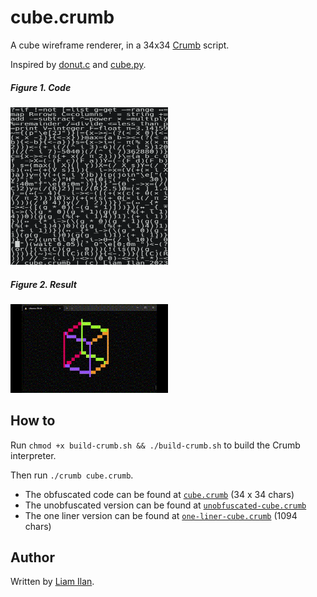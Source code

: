 # cube.crumb
A cube wireframe renderer, in a 34x34 [Crumb](https://github.com/liam-ilan/crumb) script.

Inspired by [donut.c](https://www.a1k0n.net/2006/09/15/obfuscated-c-donut.html) and [cube.py](https://github.com/liam-ilan/python-cube).

##### Figure 1. Code
<img src="./assets/code-square-font.png" width=50% height=50%>

##### Figure 2. Result
<img src="./assets/result.gif" width=50% height=50%>

## How to
Run `chmod +x build-crumb.sh && ./build-crumb.sh` to build the Crumb interpreter.

Then run `./crumb cube.crumb`.
- The obfuscated code can be found at [`cube.crumb`](./cube.crumb) (34 x 34 chars)
- The unobfuscated version can be found at [`unobfuscated-cube.crumb`](./unobfuscated-cube.crumb)
- The one liner version can be found at [`one-liner-cube.crumb`](./one-liner-cube.crumb) (1094 chars)

## Author
Written by [Liam Ilan](https://www.liamilan.com/).